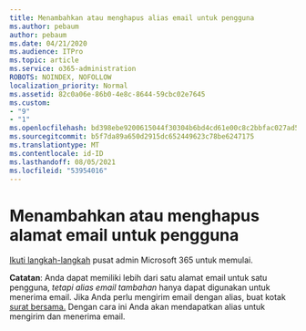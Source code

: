 ```yaml
---
title: Menambahkan atau menghapus alias email untuk pengguna
ms.author: pebaum
author: pebaum
ms.date: 04/21/2020
ms.audience: ITPro
ms.topic: article
ms.service: o365-administration
ROBOTS: NOINDEX, NOFOLLOW
localization_priority: Normal
ms.assetid: 82c0a06e-86b0-4e8c-8644-59cbc02e7645
ms.custom:
- "9"
- "1"
ms.openlocfilehash: bd398ebe9200615044f30304b6bd4cd61e00c8c2bbfac027ad50c9f5489b1734
ms.sourcegitcommit: b5f7da89a650d2915dc652449623c78be6247175
ms.translationtype: MT
ms.contentlocale: id-ID
ms.lasthandoff: 08/05/2021
ms.locfileid: "53954016"
---
```

# <a name="add-or-remove-an-email-address-for-a-user"></a>Menambahkan atau menghapus alamat email untuk pengguna

[Ikuti langkah-langkah](https://portal.office.com/AdminPortal/Home#/AssistedGuide/addemailoptions) pusat admin Microsoft 365 untuk memulai.

 **Catatan**: Anda dapat memiliki lebih dari satu alamat email untuk satu pengguna,  *tetapi alias email tambahan*  hanya dapat digunakan untuk menerima email. Jika Anda perlu mengirim email dengan alias, buat kotak [surat bersama.](https://docs.microsoft.com/microsoft-365/admin/email/create-a-shared-mailbox) Dengan cara ini Anda akan mendapatkan alias untuk mengirim dan menerima email.
  